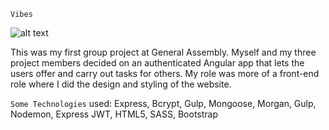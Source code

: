 `Vibes	`

![alt text](http://imgur.com/Ii5a2eC.png "Vibes")


This was my first group project at General Assembly. Myself and my three project members decided on an authenticated Angular app that lets the users offer and carry out tasks for others. My role was more of a front-end role where I did the design and styling of the website.

`Some Technologies` used: 
Express, Bcrypt, Gulp, Mongoose, Morgan, Gulp, Nodemon, Express JWT, HTML5, SASS, Bootstrap

